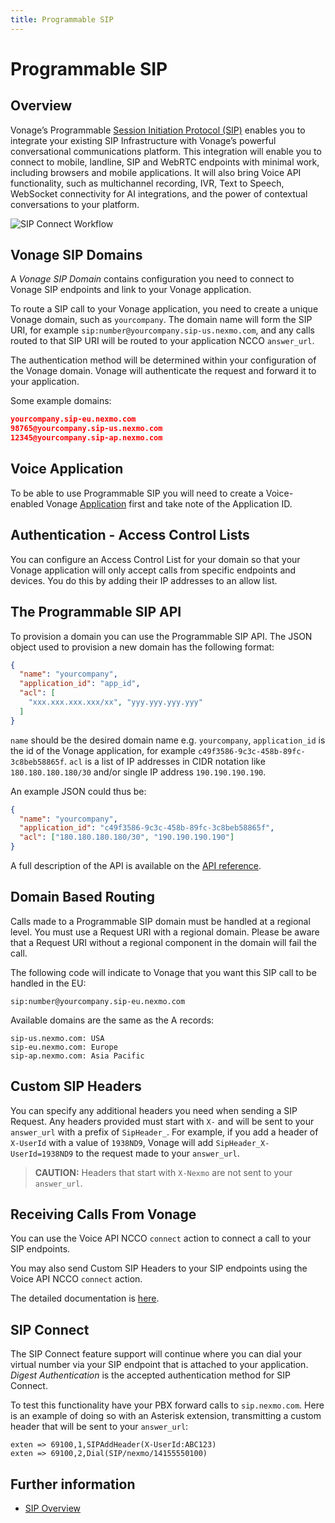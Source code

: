 ```yaml
---
title: Programmable SIP
---
```


# Programmable SIP

## Overview

Vonage’s Programmable [Session Initiation Protocol (SIP)](/voice-api/sip/overview) enables you to integrate your existing SIP Infrastructure with Vonage’s powerful conversational communications platform. This integration will enable you to connect to mobile, landline, SIP and WebRTC endpoints with minimal work, including browsers and mobile applications. It will also bring Voice API functionality, such as multichannel recording, IVR, Text to Speech, WebSocket connectivity for AI integrations, and the power of contextual conversations to your platform.

![SIP Connect Workflow](/images/workflow_sip_connect.png)

## Vonage SIP Domains

A _Vonage SIP Domain_ contains configuration you need to connect to Vonage SIP endpoints and link to your Vonage application.

To route a SIP call to your Vonage application, you need to create a unique Vonage domain, such as `yourcompany`. The domain name will form the SIP URI, for example `sip:number@yourcompany.sip-us.nexmo.com`, and any calls routed to that SIP URI will be routed to your application NCCO `answer_url`.

The authentication method will be determined within your configuration of the Vonage domain. Vonage will authenticate the request and forward it to your application.

Some example domains:

```json
yourcompany.sip-eu.nexmo.com
98765@yourcompany.sip-us.nexmo.com
12345@yourcompany.sip-ap.nexmo.com
```

## Voice Application

To be able to use Programmable SIP you will need to create a Voice-enabled Vonage [Application](/application/overview) first and take note of the Application ID.

## Authentication - Access Control Lists

You can configure an Access Control List for your domain so that your Vonage application will only accept calls from specific endpoints and devices. You do this by adding their IP addresses to an allow list.

## The Programmable SIP API

To provision a domain you can use the Programmable SIP API. The JSON object used to provision a new domain has the following format:

```json
{
  "name": "yourcompany",
  "application_id": "app_id",
  "acl": [
    "xxx.xxx.xxx.xxx/xx", "yyy.yyy.yyy.yyy"
  ]
}
```

`name` should be the desired domain name e.g. `yourcompany`, `application_id` is the id of the Vonage application, for example `c49f3586-9c3c-458b-89fc-3c8beb58865f`. `acl` is a list of IP addresses in CIDR notation like `180.180.180.180/30` and/or single IP address `190.190.190.190`.

An example JSON could thus be:

```json
{
  "name": "yourcompany",
  "application_id": "c49f3586-9c3c-458b-89fc-3c8beb58865f",
  "acl": ["180.180.180.180/30", "190.190.190.190"]
}
```

A full description of the API is available on the [API reference](/api/psip).

## Domain Based Routing

Calls made to a Programmable SIP domain must be handled at a regional level. You must use a Request URI with a regional domain. Please be aware that a Request URI without a regional component in the domain will fail the call.

The following code will indicate to Vonage that you want this SIP call to be handled in the EU:

```
sip:number@yourcompany.sip-eu.nexmo.com
```

Available domains are the same as the A records:

```
sip-us.nexmo.com: USA
sip-eu.nexmo.com: Europe
sip-ap.nexmo.com: Asia Pacific
```

## Custom SIP Headers

You can specify any additional headers you need when sending a SIP Request. Any headers provided must start with `X-` and will be sent to your `answer_url` with a prefix of `SipHeader_`. For example, if you add a header of `X-UserId` with a value of `1938ND9`, Vonage will add `SipHeader_X-UserId=1938ND9` to the request made to your `answer_url`.

> **CAUTION:** Headers that start with `X-Nexmo` are not sent to your `answer_url`.

## Receiving Calls From Vonage

You can use the Voice API NCCO `connect` action to connect a call to your SIP endpoints. 

You may also send Custom SIP Headers to your SIP endpoints using the Voice API NCCO `connect` action.

The detailed documentation is [here](/voice/voice-api/ncco-reference#connect).

## SIP Connect

The SIP Connect feature support will continue where you can dial your virtual number via your SIP endpoint that is attached to your application. _Digest Authentication_ is the accepted authentication method for SIP Connect.

To test this functionality have your PBX forward calls to `sip.nexmo.com`. Here is an example of doing so with an Asterisk extension, transmitting a custom header that will be sent to your `answer_url`:

```
exten => 69100,1,SIPAddHeader(X-UserId:ABC123)
exten => 69100,2,Dial(SIP/nexmo/14155550100)
```

## Further information

* [SIP Overview](/voice/sip/overview)
